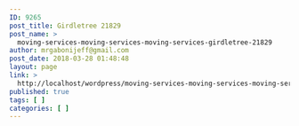 ```yaml
---
ID: 9265
post_title: Girdletree 21829
post_name: >
  moving-services-moving-services-moving-services-girdletree-21829
author: mrgabonijeff@gmail.com
post_date: 2018-03-28 01:48:48
layout: page
link: >
  http://localhost/wordpress/moving-services-moving-services-moving-services-girdletree-21829/
published: true
tags: [ ]
categories: [ ]
---
```

